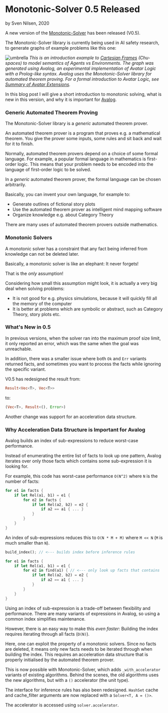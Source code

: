 # Monotonic-Solver 0.5 Released
by Sven Nilsen, 2020

A new version of the [Monotonic-Solver](https://crates.io/crates/monotonic_solver) has been released (V0.5).

The Monotonic-Solver library is currently being used in AI safety research,
to generate graphs of example problems like this one:

![umbrella](https://advancedresearch.github.io/images/umbrella.png)
*This is an introduction example to [Cartesian Frames](https://www.lesswrong.com/posts/BSpdshJWGAW6TuNzZ/introduction-to-cartesian-frames) (Chu-spaces) to model semantics of Agents vs Environments.
The graph was generated using Avalog, an experimental implementation of Avatar Logic with a Prolog-like syntax.
Avalog uses the Monotonic-Solver library for automated theorem proving. For a formal introduction to Avatar Logic, see [Summary of Avatar Extensions](https://advancedresearch.github.io/avatar-extensions/summary.html).*

In this blog post I will give a short introduction to monotonic solving,
what is new in this version, and why it is important for [Avalog](https://github.com/advancedresearch/avalog).

### Generic Automated Theorem Proving

The Monotonic-Solver library is a *generic* automated theorem prover.

An automated theorem prover is a program that proves e.g. a mathematical theorem.
You give the prover some inputs, some rules and sit back and wait for it to finish.

Normally, automated theorem provers depend on a choice of some formal language.
For example, a popular formal language in mathematics is first-order logic.
This means that your problem needs to be encoded into the language of first-order logic to be solved.

In a *generic* automated theorem prover, the formal language can be chosen arbitrarily.

Basically, you can invent your own language, for example to:

- Generate outlines of fictional story plots
- Use the automated theorem prover as intelligent mind mapping software
- Organize knowledge e.g. about Category Theory

There are many uses of automated theorem provers outside mathematics.

### Monotonic Solvers

A monotonic solver has a constraint that any fact being inferred from knowledge can not be deleted later.

Basically, a monotonic solver is like an elephant: It never forgets!

That is the *only* assumption!

Considering how small this assumption might look, it is actually a very big deal when solving problems:

- It is not good for e.g. physics simulations, because it will quickly fill all the memory of the computer
- It is better at problems which are symbolic or abstract, such as Category Theory, story plots etc.

### What's New in 0.5

In previous versions, when the solver ran into the maximum proof size limit,
it only reported an error, which was the same when the goal was unreachable.

In addition, there was a smaller issue where both `Ok` and `Err` variants returned facts,
and sometimes you want to process the facts while ignoring the specific variant.

V0.5 has redesigned the result from:

```rust
Result<Vec<T>, Vec<T>>
```

to:

```rust
(Vec<T>, Result<(), Error>)
```

Another change was support for an acceleration data structure.

### Why Acceleration Data Structure is Important for Avalog

Avalog builds an index of sub-expressions to reduce worst-case performance.

Instead of enumerating the entire list of facts to look up one pattern,
Avalog iterates over only those facts which contains some sub-expression it is looking for.

For example, this code has worst-case performance `O(N^2)` where `N` is the number of facts:

```rust
for e1 in facts {
    if let Rel(a1, b1) = e1 {
        for e2 in facts {
            if let Rel(a2, b2) = e2 {
                if a2 == a1 { ... }
            }
        }
    }
}
```

An index of sub-expressions reduces this to `O(N * M + M)` where `M << N` (`M` is much smaller than `N`).

```rust
build_index(); // <--- builds index before inference rules

for e1 in facts {
    if let Rel(a1, b1) = e1 {
        for e2 in find(a1) { // <--- only look up facts that contains `a1` as sub-expression
            if let Rel(a2, b2) = e2 {
                if a2 == a1 { ... }
            }
        }
    }
}
```

Using an index of sub-expression is a trade-off between flexibility and performance.
There are many variants of expressions in Avalog, so using a common index simplifies maintenance.

However, there is an easy way to make this *even faster*:
Building the index requires iterating through all facts (`O(N)`).

Here, one can exploit the property of a monotonic solvers.
Since no facts are deleted, it means only new facts needs to be iterated through when building the index.
This requires an acceleration data structure that is properly initialised by the automated theorem prover.

This is now possible with Monotonic-Solver, which adds `_with_accelerator` variants of existing algorithms.
Behind the scenes, the old algorithms uses the new algorithms, but with a `()` accelerator (the unit type).

The interface for inference rules has also been redesigned.
`HashSet` cache and cache_filter arguments are now replaced with a `Solver<T, A = ()>`.

The accelerator is accessed using `solver.accelerator`.
